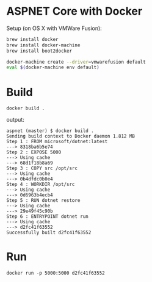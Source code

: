 # ASPNET Core with Docker

Setup (on OS X with VMWare Fusion):
```bash
brew install docker
brew install docker-machine
brew install boot2docker

docker-machine create --driver=vmwarefusion default
eval $(docker-machine env default)
```

# Build

```
docker build .
```
output:

    aspnet (master) $ docker build .
    Sending build context to Docker daemon 1.812 MB
    Step 1 : FROM microsoft/dotnet:latest
    ---> 8318ba6b5e74
    Step 2 : EXPOSE 5000
    ---> Using cache
    ---> 68d1f18b8a69
    Step 3 : COPY src /opt/src
    ---> Using cache
    ---> 0b4dfdc0b0e4
    Step 4 : WORKDIR /opt/src
    ---> Using cache
    ---> 0d6963b4ecb4
    Step 5 : RUN dotnet restore
    ---> Using cache
    ---> 29e49f45c90b
    Step 6 : ENTRYPOINT dotnet run
    ---> Using cache
    ---> d2fc41f63552
    Successfully built d2fc41f63552

# Run

```
docker run -p 5000:5000 d2fc41f63552
```